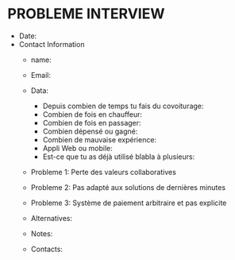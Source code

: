# PROBLEME INTERVIEW

- Date:  
- Contact Information  
  - name:  
  - Email:  
  - Data:  
    - Depuis combien de temps tu fais du covoiturage:
    - Combien de fois en chauffeur: 
    - Combien de fois en passager: 
    - Combien dépensé ou gagné: 
    - Combien de mauvaise expérience:  
    - Appli Web ou mobile:  
    - Est-ce que tu as déjà utilisé blabla à plusieurs:  

  - Probleme 1: Perte des valeurs collaboratives

  - Probleme 2: Pas adapté aux solutions de dernières minutes

  - Probleme 3: Système de paiement arbitraire et pas explicite

  - Alternatives: 

  - Notes:  
    

  - Contacts:
